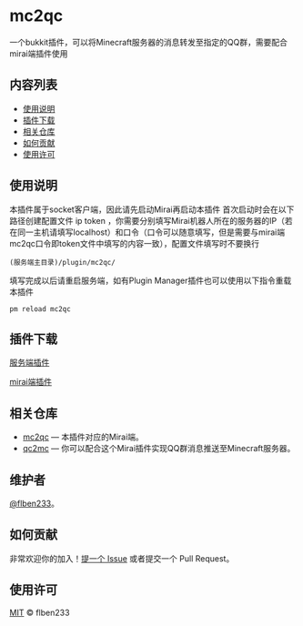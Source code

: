 # mc2qc
一个bukkit插件，可以将Minecraft服务器的消息转发至指定的QQ群，需要配合mirai端插件使用

## 内容列表

- [使用说明](#使用说明)
- [插件下载](#插件下载)
- [相关仓库](#相关仓库)
- [如何贡献](#如何贡献)
- [使用许可](#使用许可)

## 使用说明

本插件属于socket客户端，因此请先启动Mirai再启动本插件
首次启动时会在以下路径创建配置文件 ip token ，你需要分别填写Mirai机器人所在的服务器的IP（若在同一主机请填写localhost）和口令（口令可以随意填写，但是需要与mirai端mc2qc口令即token文件中填写的内容一致），配置文件填写时不要换行
```
(服务端主目录)/plugin/mc2qc/
```
填写完成以后请重启服务端，如有Plugin Manager插件也可以使用以下指令重载本插件
```
pm reload mc2qc
```

## 插件下载

[服务端插件](https://github.com/flben233/mc2qc_spigot/releases)

[mirai端插件](https://github.com/flben233/mc2qc/releases)

## 相关仓库

- [mc2qc](https://github.com/flben233/mc2qc) — 本插件对应的Mirai端。
- [qc2mc](https://github.com/flben233/qc2mc) — 你可以配合这个Mirai插件实现QQ群消息推送至Minecraft服务器。

## 维护者

[@flben233](https://github.com/flben233)。

## 如何贡献

非常欢迎你的加入！[提一个 Issue](https://github.com/flben233/mc2qc_spigot/issues/new) 或者提交一个 Pull Request。

## 使用许可

[MIT](LICENSE) © flben233
